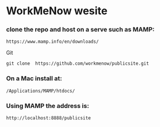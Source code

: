 # WorkMeNow wesite

### clone the repo and host on a serve such as MAMP: 
```
https://www.mamp.info/en/downloads/

```

Git
```
git clone  https://github.com/workmenow/publicsite.git
```

### On a Mac install at: 
```
/Applications/MAMP/htdocs/
```

### Using MAMP the address is: 
```
http://localhost:8888/publicsite
```

